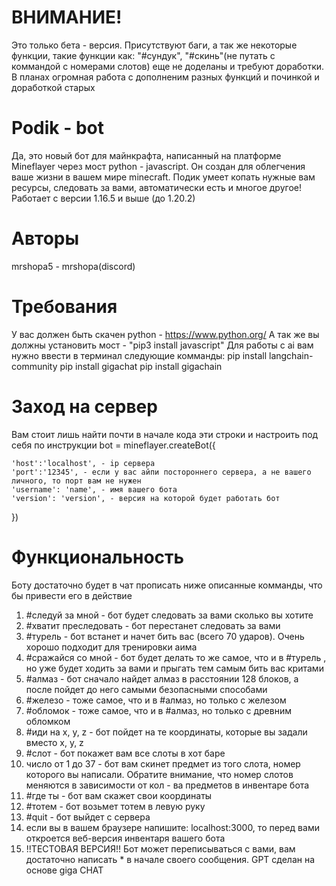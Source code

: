 # ВНИМАНИЕ!
Это только бета - версия. Присутствуют баги, а так же некоторые функции, такие функции как: "#сундук", "#скинь"(не путать с коммандой с номерами слотов) еще не доделаны и требуют доработки. В планах огромная работа с дополненим разных функций и починкой и доработкой старых
# Podik - bot
Да, это новый бот для майнкрафта, написанный на платформе Mineflayer через мост python - javascript. Он создан для облегчения ваше жизни в вашем мире minecraft. Подик умеет копать нужные вам ресурсы, следовать за вами, автоматически есть и многое другое!
Работает с версии 1.16.5  и выше (до 1.20.2)

# Авторы
mrshopa5 - mrshopa(discord)

# Требования
У вас должен быть скачен python - https://www.python.org/
А так же вы должны установить мост - "pip3 install javascript"
Для работы с ai вам нужно ввести в терминал следующие комманды:
pip install langchain-community
pip install gigachat
pip install gigachain


# Заход на сервер
Вам стоит лишь найти почти в начале кода эти строки и настроить под себя по инструкции
bot =  mineflayer.createBot({

    'host':'localhost', - ip сервера
    'port':'12345', - если у вас айпи постороннего сервера, а не вашего личного, то порт вам не нужен
    'username': 'name', - имя вашего бота
    'version': 'version', - версия на которой будет работать бот
})

# Функциональность
Боту достаточно будет в чат прописать ниже описанные комманды, что бы привести его в действие
1. #следуй за мной - бот будет следовать за вами сколько вы хотите
2. #хватит преследовать - бот перестанет следовать за вами
3. #турель - бот встанет и начет бить вас (всего 70 ударов). Очень хорошо подходит для тренировки аима
4. #сражайся со мной - бот будет делать то же самое, что и в #турель , но уже будет ходить за вами и прыгать тем самым бить вас критами
5. #алмаз - бот сначало найдет алмаз в расстоянии 128 блоков, а после пойдет до него самыми безопасными способами
6. #железо - тоже самое, что и в #алмаз, но только с железом
7. #обломок - тоже самое, что и в #алмаз, но только с древним обломком
8. #иди на x, y, z - бот пойдет на те координаты, которые вы задали вместо x, y, z
9. #слот - бот покажет вам все слоты в хот баре
10. число от 1 до 37 - бот вам скинет предмет из того слота, номер которого вы написали. Обратите внимание, что номер слотов меняются в зависимости от кол - ва предметов в инвентаре бота
11. #где ты - бот вам скажет свои координаты
12. #тотем - бот возьмет тотем в левую руку
13. #quit - бот выйдет с сервера
14. если вы в вашем браузере напишите: localhost:3000, то перед вами откроется веб-версия инвентаря вашего бота
15. !!ТЕСТОВАЯ ВЕРСИЯ!! Бот может переписываться с вами, вам достаточно написать * в начале своего сообщения. GPT сделан на основе giga CHAT
